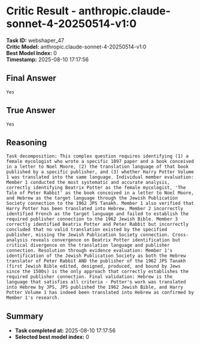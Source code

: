 # Critic Result - anthropic.claude-sonnet-4-20250514-v1:0

**Task ID:** webshaper_47  
**Critic Model:** anthropic.claude-sonnet-4-20250514-v1:0  
**Best Model Index:** 0  
**Timestamp:** 2025-08-10 17:17:56

## Final Answer
```
Yes
```

## True Answer
```
Yes
```

## Reasoning
```
Task decomposition: This complex question requires identifying (1) a female mycologist who wrote a specific 1897 paper and a book conceived in a letter to Noel Moore, (2) the translation language of that book published by a specific publisher, and (3) whether Harry Potter Volume 1 was translated into the same language. Individual member evaluation: Member 1 conducted the most systematic and accurate analysis, correctly identifying Beatrix Potter as the female mycologist, 'The Tale of Peter Rabbit' as the book conceived in a letter to Noel Moore, and Hebrew as the target language through the Jewish Publication Society connection to the 1962 JPS Tanakh. Member 1 also verified that Harry Potter has been translated into Hebrew. Member 2 incorrectly identified French as the target language and failed to establish the required publisher connection to the 1962 Jewish Bible. Member 3 correctly identified Beatrix Potter and Peter Rabbit but incorrectly concluded that no valid translation existed by the specified publisher, missing the Jewish Publication Society connection. Cross-analysis reveals convergence on Beatrix Potter identification but critical divergence on the translation language and publisher connection. Resolution through evidence evaluation: Member 1's identification of the Jewish Publication Society as both the Hebrew translator of Peter Rabbit AND the publisher of the 1962 JPS Tanakh (first Jewish Bible edited, designed, produced, and bound by Jews since the 1500s) is the only approach that correctly establishes the required publisher connection. Final validation: Hebrew is the language that satisfies all criteria - Potter's work was translated into Hebrew by JPS, JPS published the 1962 Jewish Bible, and Harry Potter Volume 1 has indeed been translated into Hebrew as confirmed by Member 1's research.
```

## Summary
- **Task completed at:** 2025-08-10 17:17:56
- **Selected best model index:** 0
